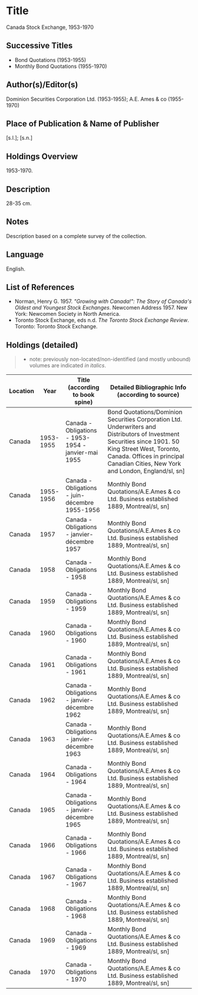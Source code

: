 # Title

Canada Stock Exchange, 1953-1970

## Successive Titles

* Bond Quotations (1953-1955)
* Monthly Bond Quotations (1955-1970)

## Author(s)/Editor(s)

Dominion Securities Corporation Ltd. (1953-1955); A.E. Ames & co (1955-1970)

## Place of Publication & Name of Publisher

[s.l.]; [s.n.]

## Holdings Overview

1953-1970.

## Description

28-35 cm.

## Notes

Description based on a complete survey of the collection.

## Language

English.

## List of References

* Norman, Henry G. 1957. *"Growing with Canada!": The Story of Canada's Oldest and Youngest Stock Exchanges*. Newcomen Address 1957. New York: Newcomen Society in North America.
* Toronto Stock Exchange, eds n.d. *The Toronto Stock Exchange Review*. Toronto: Toronto Stock Exchange.

## Holdings (detailed)

> * note: previously non-located/non-identified (and mostly unbound) volumes are indicated *in italics*.

| Location | Year      | Title (according to book spine)                     | Detailed Bibliographic Info (according to source)                                                                                                                                                                                        |
|----------|-----------|-----------------------------------------------------|------------------------------------------------------------------------------------------------------------------------------------------------------------------------------------------------------------------------------------------|
| Canada   | 1953-1955 | Canada - Obligations - 1953-1954 - janvier-mai 1955 | Bond Quotations/Dominion Securities Corporation Ltd. Underwriters and Distributors of Investment Securities since 1901. 50 King Street West, Toronto, Canada. Offices in principal Canadian Cities, New York and London, England/sl, sn] |
| Canada   | 1955-1956 | Canada - Obligations - juin-décembre 1955-1956      | Monthly Bond Quotations/A.E.Ames & co Ltd. Business established 1889, Montreal/sl, sn]                                                                                                                                                   |
| Canada   | 1957      | Canada - Obligations - janvier-décembre 1957        | Monthly Bond Quotations/A.E.Ames & co Ltd. Business established 1889, Montreal/sl, sn]                                                                                                                                                   |
| Canada   | 1958      | Canada - Obligations - 1958                         | Monthly Bond Quotations/A.E.Ames & co Ltd. Business established 1889, Montreal/sl, sn]                                                                                                                                                   |
| Canada   | 1959      | Canada - Obligations - 1959                         | Monthly Bond Quotations/A.E.Ames & co Ltd. Business established 1889, Montreal/sl, sn]                                                                                                                                                   |
| Canada   | 1960      | Canada - Obligations - 1960                         | Monthly Bond Quotations/A.E.Ames & co Ltd. Business established 1889, Montreal/sl, sn]                                                                                                                                                   |
| Canada   | 1961      | Canada - Obligations - 1961                         | Monthly Bond Quotations/A.E.Ames & co Ltd. Business established 1889, Montreal/sl, sn]                                                                                                                                                   |
| Canada   | 1962      | Canada - Obligations - janvier-décembre 1962        | Monthly Bond Quotations/A.E.Ames & co Ltd. Business established 1889, Montreal/sl, sn]                                                                                                                                                   |
| Canada   | 1963      | Canada - Obligations - janvier-décembre 1963        | Monthly Bond Quotations/A.E.Ames & co Ltd. Business established 1889, Montreal/sl, sn]                                                                                                                                                   |
| Canada   | 1964      | Canada - Obligations - 1964                         | Monthly Bond Quotations/A.E.Ames & co Ltd. Business established 1889, Montreal/sl, sn]                                                                                                                                                   |
| Canada   | 1965      | Canada - Obligations - janvier-décembre 1965        | Monthly Bond Quotations/A.E.Ames & co Ltd. Business established 1889, Montreal/sl, sn]                                                                                                                                                   |
| Canada   | 1966      | Canada - Obligations - 1966                         | Monthly Bond Quotations/A.E.Ames & co Ltd. Business established 1889, Montreal/sl, sn]                                                                                                                                                   |
| Canada   | 1967      | Canada - Obligations - 1967                         | Monthly Bond Quotations/A.E.Ames & co Ltd. Business established 1889, Montreal/sl, sn]                                                                                                                                                   |
| Canada   | 1968      | Canada - Obligations - 1968                         | Monthly Bond Quotations/A.E.Ames & co Ltd. Business established 1889, Montreal/sl, sn]                                                                                                                                                   |
| Canada   | 1969      | Canada - Obligations - 1969                         | Monthly Bond Quotations/A.E.Ames & co Ltd. Business established 1889, Montreal/sl, sn]                                                                                                                                                   |
| Canada   | 1970      | Canada - Obligations - 1970                         | Monthly Bond Quotations/A.E.Ames & co Ltd. Business established 1889, Montreal/sl, sn]                                                                                                                                                   |
